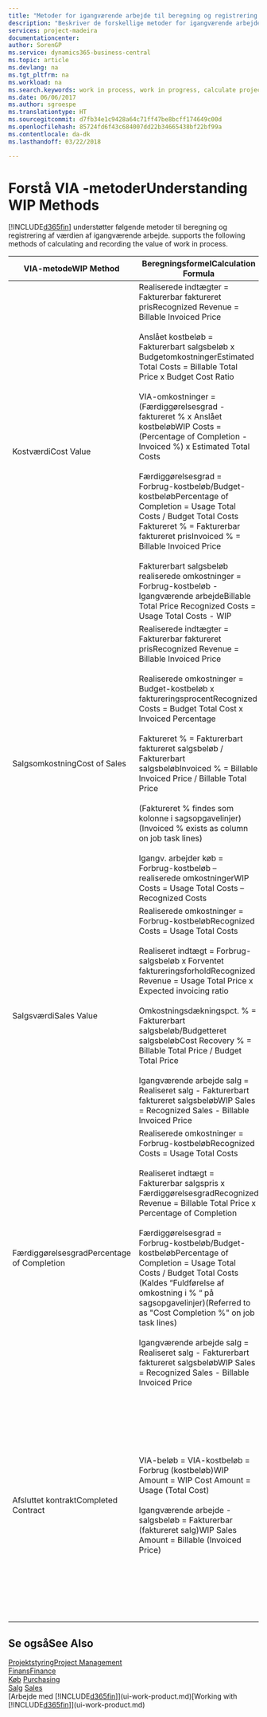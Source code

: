 ```yaml
---
title: "Metoder for igangværende arbejde til beregning og registrering af sagsstatus | Microsoft Docs"
description: "Beskriver de forskellige metoder for igangværende arbejde, du kan bruge til at bogføre, overvåge og beregne finansielle oplysninger for igangværende arbejdssager."
services: project-madeira
documentationcenter: 
author: SorenGP
ms.service: dynamics365-business-central
ms.topic: article
ms.devlang: na
ms.tgt_pltfrm: na
ms.workload: na
ms.search.keywords: work in process, work in progress, calculate project WIP
ms.date: 06/06/2017
ms.author: sgroespe
ms.translationtype: HT
ms.sourcegitcommit: d7fb34e1c9428a64c71ff47be8bcff174649c00d
ms.openlocfilehash: 85724fd6f43c684007dd22b34665438bf22bf99a
ms.contentlocale: da-dk
ms.lasthandoff: 03/22/2018

---
```

# <a name="understanding-wip-methods"></a><span data-ttu-id="5a79e-103">Forstå VIA -metoder</span><span class="sxs-lookup"><span data-stu-id="5a79e-103">Understanding WIP Methods</span></span>
[!INCLUDE[d365fin](includes/d365fin_md.md)]<span data-ttu-id="5a79e-104"> understøtter følgende metoder til beregning og registrering af værdien af igangværende arbejde.</span><span class="sxs-lookup"><span data-stu-id="5a79e-104"> supports the following methods of calculating and recording the value of work in process.</span></span>

| <span data-ttu-id="5a79e-105">VIA-metode</span><span class="sxs-lookup"><span data-stu-id="5a79e-105">WIP Method</span></span> | <span data-ttu-id="5a79e-106">Beregningsformel</span><span class="sxs-lookup"><span data-stu-id="5a79e-106">Calculation Formula</span></span> | <span data-ttu-id="5a79e-107">Beregningsbeskrivelse</span><span class="sxs-lookup"><span data-stu-id="5a79e-107">Calculation Description</span></span> |
| --- | --- | --- |
| <span data-ttu-id="5a79e-108">Kostværdi</span><span class="sxs-lookup"><span data-stu-id="5a79e-108">Cost Value</span></span> |<span data-ttu-id="5a79e-109">Realiserede indtægter = Fakturerbar faktureret pris</span><span class="sxs-lookup"><span data-stu-id="5a79e-109">Recognized Revenue = Billable Invoiced Price</span></span><br /><br /> <span data-ttu-id="5a79e-110">Anslået kostbeløb = Fakturerbart salgsbeløb x Budgetomkostninger</span><span class="sxs-lookup"><span data-stu-id="5a79e-110">Estimated Total Costs = Billable Total Price x Budget Cost Ratio</span></span><br /><br /> <span data-ttu-id="5a79e-111">VIA-omkostninger = (Færdiggørelsesgrad -faktureret % x Anslået kostbeløb</span><span class="sxs-lookup"><span data-stu-id="5a79e-111">WIP Costs = (Percentage of Completion - Invoiced %) x Estimated Total Costs</span></span><br /><br /> <span data-ttu-id="5a79e-112">Færdiggørelsesgrad = Forbrug-kostbeløb/Budget-kostbeløb</span><span class="sxs-lookup"><span data-stu-id="5a79e-112">Percentage of Completion = Usage Total Costs / Budget Total Costs</span></span><br /> <span data-ttu-id="5a79e-113">Faktureret % = Fakturerbar faktureret pris</span><span class="sxs-lookup"><span data-stu-id="5a79e-113">Invoiced % = Billable Invoiced Price</span></span><br /><br /> <span data-ttu-id="5a79e-114">Fakturerbart salgsbeløb realiserede omkostninger = Forbrug-kostbeløb - Igangværende arbejde</span><span class="sxs-lookup"><span data-stu-id="5a79e-114">Billable Total Price Recognized Costs = Usage Total Costs - WIP</span></span> |<span data-ttu-id="5a79e-115">I beregninger af kostværdi startes der med at beregne værdien af det, der er leveret, idet der tages en del af det anslåede kostbeløb baseret på færdiggørelsesgrad.</span><span class="sxs-lookup"><span data-stu-id="5a79e-115">Cost value calculations start by calculating the value of what has been provided by taking a proportion of the estimated total costs based on percentage of completion.</span></span> <span data-ttu-id="5a79e-116">Fakturerede kostbeløb fratrækkes, ved at der tages en del af det anslåede kostbeløb baseret på faktureringsprocenten.</span><span class="sxs-lookup"><span data-stu-id="5a79e-116">Invoiced costs are subtracted by taking a proportion of the estimated total costs based on the invoiced percentage.</span></span><br /><br /> <span data-ttu-id="5a79e-117">Denne beregning kræver, at fakturerbart salgsbeløb, budget-salgsbeløb og budget-kostbeløb angives korrekt for hele sagen.</span><span class="sxs-lookup"><span data-stu-id="5a79e-117">This calculation requires that the billable total price, budget total price, and budget total costs be correctly entered for the whole job.</span></span> |
| <span data-ttu-id="5a79e-118">Salgsomkostning</span><span class="sxs-lookup"><span data-stu-id="5a79e-118">Cost of Sales</span></span> |<span data-ttu-id="5a79e-119">Realiserede indtægter = Fakturerbar faktureret pris</span><span class="sxs-lookup"><span data-stu-id="5a79e-119">Recognized Revenue = Billable Invoiced Price</span></span><br /><br /> <span data-ttu-id="5a79e-120">Realiserede omkostninger = Budget-kostbeløb x faktureringsprocent</span><span class="sxs-lookup"><span data-stu-id="5a79e-120">Recognized Costs = Budget Total Cost x Invoiced Percentage</span></span><br /><br /> <span data-ttu-id="5a79e-121">Faktureret % = Fakturerbart faktureret salgsbeløb / Fakturerbart salgsbeløb</span><span class="sxs-lookup"><span data-stu-id="5a79e-121">Invoiced % = Billable Invoiced Price / Billable Total Price</span></span><br /><br /> <span data-ttu-id="5a79e-122">(Faktureret % findes som kolonne i sagsopgavelinjer)</span><span class="sxs-lookup"><span data-stu-id="5a79e-122">(Invoiced % exists as column on job task lines)</span></span><br /><br /> <span data-ttu-id="5a79e-123">Igangv. arbejder køb = Forbrug-kostbeløb – realiserede omkostninger</span><span class="sxs-lookup"><span data-stu-id="5a79e-123">WIP Costs = Usage Total Costs – Recognized Costs</span></span> |<span data-ttu-id="5a79e-124">Beregninger af salgsomkostninger starter med beregning af realiserede omkostninger.</span><span class="sxs-lookup"><span data-stu-id="5a79e-124">Cost of sales calculations begin by calculating the recognized costs.</span></span> <span data-ttu-id="5a79e-125">Omkostninger realiseres proportionalt baseret på budgetteret kostbeløb.</span><span class="sxs-lookup"><span data-stu-id="5a79e-125">Costs are recognized proportionally based on budget total costs.</span></span><br /><br /> <span data-ttu-id="5a79e-126">Denne beregning kræver, at det fakturerbare salgsbeløb og det budgetterede kostbeløb angives korrekt for hele sagen.</span><span class="sxs-lookup"><span data-stu-id="5a79e-126">This calculation requires that the billable total price and budget total costs be correctly entered for the whole job.</span></span> |
| <span data-ttu-id="5a79e-127">Salgsværdi</span><span class="sxs-lookup"><span data-stu-id="5a79e-127">Sales Value</span></span> |<span data-ttu-id="5a79e-128">Realiserede omkostninger = Forbrug-kostbeløb</span><span class="sxs-lookup"><span data-stu-id="5a79e-128">Recognized Costs = Usage Total Costs</span></span><br /><br /> <span data-ttu-id="5a79e-129">Realiseret indtægt = Forbrug-salgsbeløb x Forventet faktureringsforhold</span><span class="sxs-lookup"><span data-stu-id="5a79e-129">Recognized Revenue = Usage Total Price x Expected invoicing ratio</span></span><br /><br /> <span data-ttu-id="5a79e-130">Omkostningsdækningspct. % = Fakturerbart salgsbeløb/Budgetteret salgsbeløb</span><span class="sxs-lookup"><span data-stu-id="5a79e-130">Cost Recovery % = Billable Total Price / Budget Total Price</span></span><br /><br /> <span data-ttu-id="5a79e-131">Igangværende arbejde salg = Realiseret salg - Fakturerbart faktureret salgsbeløb</span><span class="sxs-lookup"><span data-stu-id="5a79e-131">WIP Sales = Recognized Sales - Billable Invoiced Price</span></span> |<span data-ttu-id="5a79e-132">I beregninger af salgsværdi realiseres indtægter proportionalt baseret på Forbrug-kostbeløb og det forventede omkostningsdækningsforhold.</span><span class="sxs-lookup"><span data-stu-id="5a79e-132">Sales value calculations recognize revenue proportionally based on usage total costs and the expected cost recovery ratio.</span></span><br /><br /> <span data-ttu-id="5a79e-133">Denne beregning kræver, at det fakturerbare salgsbeløb og det budgetterede salgsbeløb angives korrekt for hele sagen.</span><span class="sxs-lookup"><span data-stu-id="5a79e-133">This calculation requires that the billable total price and budget total price be correctly entered for the whole job.</span></span> |
| <span data-ttu-id="5a79e-134">Færdiggørelsesgrad</span><span class="sxs-lookup"><span data-stu-id="5a79e-134">Percentage of Completion</span></span> |<span data-ttu-id="5a79e-135">Realiserede omkostninger = Forbrug-kostbeløb</span><span class="sxs-lookup"><span data-stu-id="5a79e-135">Recognized Costs = Usage Total Costs</span></span><br /><br /> <span data-ttu-id="5a79e-136">Realiseret indtægt = Fakturerbar salgspris x Færdiggørelsesgrad</span><span class="sxs-lookup"><span data-stu-id="5a79e-136">Recognized Revenue = Billable Total Price x Percentage of Completion</span></span><br /><br /> <span data-ttu-id="5a79e-137">Færdiggørelsesgrad = Forbrug-kostbeløb/Budget-kostbeløb</span><span class="sxs-lookup"><span data-stu-id="5a79e-137">Percentage of Completion = Usage Total Costs / Budget Total Costs</span></span><br /> <span data-ttu-id="5a79e-138">(Kaldes “Fuldførelse af omkostning i % “ på sagsopgavelinjer)</span><span class="sxs-lookup"><span data-stu-id="5a79e-138">(Referred to as "Cost Completion %" on job task lines)</span></span><br /><br /> <span data-ttu-id="5a79e-139">Igangværende arbejde salg = Realiseret salg - Fakturerbart faktureret salgsbeløb</span><span class="sxs-lookup"><span data-stu-id="5a79e-139">WIP Sales = Recognized Sales - Billable Invoiced Price</span></span> |<span data-ttu-id="5a79e-140">I beregninger af færdiggørelsesgrad realiseres indtægt proportionalt baseret på færdiggørelsesgraden, dvs. Forbrug-kostbeløb over for Budgetomkostninger.</span><span class="sxs-lookup"><span data-stu-id="5a79e-140">Percentage of completion calculations recognize revenue proportionally based on the percentage of completion, that is, usage total costs vs. budget costs.</span></span><br /><br /> <span data-ttu-id="5a79e-141">Denne beregning kræver, at det fakturerbare salgsbeløb og det budgetterede kostbeløb angives korrekt for hele sagen.</span><span class="sxs-lookup"><span data-stu-id="5a79e-141">This calculation requires that the billable total price and budget total costs be correctly entered for the whole job.</span></span> |
| <span data-ttu-id="5a79e-142">Afsluttet kontrakt</span><span class="sxs-lookup"><span data-stu-id="5a79e-142">Completed Contract</span></span> |<span data-ttu-id="5a79e-143">VIA-beløb = VIA-kostbeløb = Forbrug (kostbeløb)</span><span class="sxs-lookup"><span data-stu-id="5a79e-143">WIP Amount = WIP Cost Amount = Usage (Total Cost)</span></span><br /><br /> <span data-ttu-id="5a79e-144">Igangværende arbejde - salgsbeløb = Fakturerbar (faktureret salg)</span><span class="sxs-lookup"><span data-stu-id="5a79e-144">WIP Sales Amount = Billable (Invoiced Price)</span></span> |<span data-ttu-id="5a79e-145">Afsluttet kontrakt realiserer ikke indtægter og omkostninger, før sagen er afsluttet.</span><span class="sxs-lookup"><span data-stu-id="5a79e-145">Completed contract does not recognize revenue and costs until the job is complete.</span></span> <span data-ttu-id="5a79e-146">Du kan vælge denne metode, hvis der er stor tvivl omkring de anslåede kostbeløb og sagens omsætning.</span><span class="sxs-lookup"><span data-stu-id="5a79e-146">You may want to do this when there is high uncertainty around the estimates of costs and revenue for the job.</span></span><br /><br /> <span data-ttu-id="5a79e-147">Alt forbrug bogføres til kontoen til VIA-omkostninger (aktiv), og alt faktureret salg bogføres til kontoen til faktureret VIA-salg (kreditorkonto), indtil sagen er afsluttet.</span><span class="sxs-lookup"><span data-stu-id="5a79e-147">All usage is posted to the WIP Costs account (asset) and all invoiced sales are posted to the WIP Invoiced Sales account (liability) until the job is complete.</span></span> |

## <a name="see-also"></a><span data-ttu-id="5a79e-148">Se også</span><span class="sxs-lookup"><span data-stu-id="5a79e-148">See Also</span></span>
[<span data-ttu-id="5a79e-149">Projektstyring</span><span class="sxs-lookup"><span data-stu-id="5a79e-149">Project Management</span></span>](projects-manage-projects.md)  
[<span data-ttu-id="5a79e-150">Finans</span><span class="sxs-lookup"><span data-stu-id="5a79e-150">Finance</span></span>](finance.md)  
<span data-ttu-id="5a79e-151">[Køb](purchasing-manage-purchasing.md)       </span><span class="sxs-lookup"><span data-stu-id="5a79e-151">[Purchasing](purchasing-manage-purchasing.md)       </span></span>  
<span data-ttu-id="5a79e-152">[Salg](sales-manage-sales.md)    </span><span class="sxs-lookup"><span data-stu-id="5a79e-152">[Sales](sales-manage-sales.md)    </span></span>  
<span data-ttu-id="5a79e-153">[Arbejde med [!INCLUDE[d365fin](includes/d365fin_md.md)]](ui-work-product.md)</span><span class="sxs-lookup"><span data-stu-id="5a79e-153">[Working with [!INCLUDE[d365fin](includes/d365fin_md.md)]](ui-work-product.md)</span></span>  

